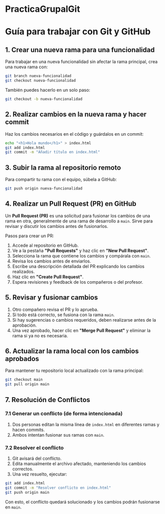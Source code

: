 # PracticaGrupalGit
# Guía para trabajar con Git y GitHub

## 1. Crear una nueva rama para una funcionalidad
Para trabajar en una nueva funcionalidad sin afectar la rama principal, crea una nueva rama con:
```bash
git branch nueva-funcionalidad
git checkout nueva-funcionalidad
```
También puedes hacerlo en un solo paso:
```bash
git checkout -b nueva-funcionalidad
```

## 2. Realizar cambios en la nueva rama y hacer commit
Haz los cambios necesarios en el código y guárdalos en un commit:
```bash
echo "<h1>Hola mundo</h1>" > index.html
git add index.html
git commit -m "Añadir título en index.html"
```

## 3. Subir la rama al repositorio remoto
Para compartir tu rama con el equipo, súbela a GitHub:
```bash
git push origin nueva-funcionalidad
```

## 4. Realizar un Pull Request (PR) en GitHub
Un **Pull Request (PR)** es una solicitud para fusionar los cambios de una rama en otra, generalmente de una rama de desarrollo a `main`. Sirve para revisar y discutir los cambios antes de fusionarlos.

Pasos para crear un PR:
1. Accede al repositorio en GitHub.
2. Ve a la pestaña **"Pull Requests"** y haz clic en **"New Pull Request"**.
3. Selecciona la rama que contiene los cambios y compárala con `main`.
4. Revisa los cambios antes de enviarlos.
5. Escribe una descripción detallada del PR explicando los cambios realizados.
6. Haz clic en **"Create Pull Request"**.
7. Espera revisiones y feedback de los compañeros o del profesor.

## 5. Revisar y fusionar cambios
1. Otro compañero revisa el PR y lo aprueba.
2. Si todo está correcto, se fusiona con la rama `main`.
3. Si hay sugerencias o cambios requeridos, deben realizarse antes de la aprobación.
4. Una vez aprobado, hacer clic en **"Merge Pull Request"** y eliminar la rama si ya no es necesaria.

## 6. Actualizar la rama local con los cambios aprobados
Para mantener tu repositorio local actualizado con la rama principal:
```bash
git checkout main
git pull origin main
```

## 7. Resolución de Conflictos

### 7.1 Generar un conflicto (de forma intencionada)
1. Dos personas editan la misma línea de `index.html` en diferentes ramas y hacen commits.
2. Ambos intentan fusionar sus ramas con `main`.

### 7.2 Resolver el conflicto
1. Git avisará del conflicto.
2. Edita manualmente el archivo afectado, manteniendo los cambios correctos.
3. Una vez resuelto, ejecutar:
```bash
git add index.html
git commit -m "Resolver conflicto en index.html"
git push origin main
```

Con esto, el conflicto quedará solucionado y los cambios podrán fusionarse en `main`.

